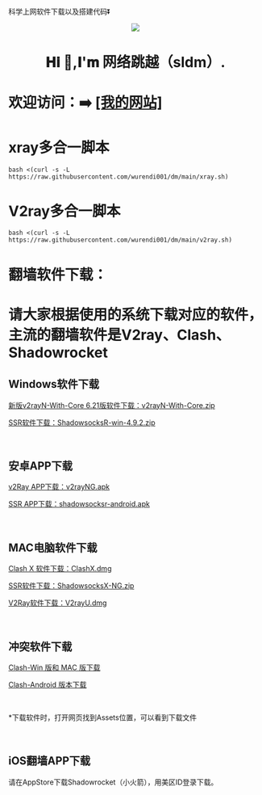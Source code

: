 #
科学上网软件下载以及搭建代码⏬
<p align="center">
<a href="https://hits.seeyoufarm.com"><img src="https://hits.seeyoufarm.com/api/count/incr/badge.svg?url=https%3A%2F%2Fgithub.com%2Fwurendi001%2Fshell&count_bg=%233DC88D&title_bg=%23AE1818&icon=openstack.svg&icon_color=%23E7E7E7&title=%%20E8%BF%90%E8%A1%8C&edge_flat=false"/></a></p>
</p>
<h1 align="center">𝐇𝐢 👋,𝐈'𝐦 网络跳越（sldm）.</h1>
<h1>欢迎访问：➡️  <a href="https://www.kehu33.asia/">[我的网站]</a> <h1></p>
</p>
<h1>xray多合一脚本</h1>

```abap
bash <(curl -s -L https://raw.githubusercontent.com/wurendi001/dm/main/xray.sh)
```
<h1>V2ray多合一脚本</h1>

```abap
bash <(curl -s -L https://raw.githubusercontent.com/wurendi001/dm/main/v2ray.sh)
```

</p>
<h1>翻墙软件下载：<h1>
<p>请大家根据使用的系统下载对应的软件，主流的翻墙软件是V2ray、Clash、Shadowrocket<br>
</p>
<h2>Windows软件下载</h2>
<p><a href="https://github.com/wurendi001/dm/releases/download/6.21/v2rayN-With-Core.zip" target="_blank">新版v2rayN-With-Core 6.21版软件下载：v2rayN-With-Core.zip </a></p>
<p><a href="https://github.com/shadowsocksrr/shadowsocksr-csharp/releases" target="_blank">SSR软件下载：ShadowsocksR-win-4.9.2.zip</a></p >
<br>
<h2>安卓APP下载</h2>
<P><a href="https://github.com/2dust/v2rayNG/releases/latest" target="_blank">v2Ray APP下载：v2rayNG.apk</a></P>
<P><a href="https://github.com/shadowsocksrr/shadowsocksr-android/releases" target="_blank">SSR APP下载：shadowsocksr-android.apk</a></P>
<br>
<h2>MAC电脑软件下载</h2>
<P><a href="https://github.com/yichengchen/clashX/releases" target="_blank">Clash X 软件下载：ClashX.dmg</a></P>
<P><a href="https://github.com/qinyuhang/ShadowsocksX-NG-R/releases/download/1.4.4-r8/ShadowsocksX-NG-R8.dmg" target="_blank">SSR软件下载：ShadowsocksX-NG.zip</a></P>
<P><a href="https://github.com/yanue/V2rayU/releases" target="_blank">V2Ray软件下载：V2rayU.dmg</a></P>
<br>
<h2>冲突软件下载</h2>
<P><a href="https://github.com/Fndroid/clash_for_windows_pkg/releases" target="_blank">Clash-Win 版和 MAC 版下载</a></P>
<P><a href="https://github.com/Kr328/ClashForAndroid/releases" target="_blank">Clash-Android 版本下载</a></P>
<br>
<p>*下载软件时，打开网页找到Assets位置，可以看到下载文件</p><br>
<h2>iOS翻墙APP下载</h2>
<P>请在AppStore下载Shadowrocket（小火箭），用美区ID登录下载。</P>
